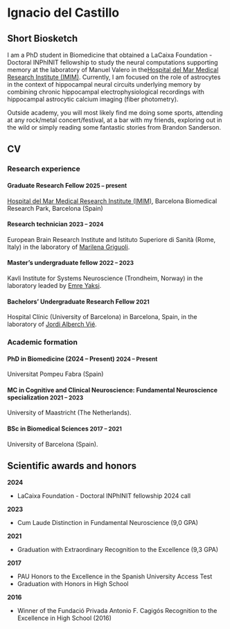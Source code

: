 # Ignacio del Castillo

## Short Biosketch

I am a PhD student in Biomedicine that obtained a LaCaixa Foundation - Doctoral INPhINIT fellowship to study the neural computations supporting memory at the laboratory of Manuel Valero in the[Hospital del Mar Medical Research Institute (IMIM)](https://www.imim.es/en_index.html). Currently, I am focused on the role of astrocytes in the context of hippocampal neural circuits underlying memory by combining chronic hippocampal electrophysiological recordings with hippocampal astrocytic calcium imaging (fiber photometry).

Outside academy, you will most likely find me doing some sports, attending at any rock/metal concert/festival, at a bar with my friends, exploring out in the wild or simply reading some fantastic stories from Brandon Sanderson.

## CV

### Research experience

#### Graduate Research Fellow **<font size = "2"> 2025 – present </font>**

[Hospital del Mar Medical Research Institute (IMIM)](https://www.imim.es/en_index.html), Barcelona Biomedical Research Park, Barcelona (Spain)

#### Research technician **<font size = "2">2023 – 2024</font>**

European Brain Research Institute and Istituto Superiore di Sanità (Rome, Italy) in the laboratory of [Marilena Griguoli](https://www.ebri.it/en/laboratories/microcircuiti-corticali-e-disordini-del-neurosviluppo/).

#### Master’s undergraduate fellow **<font size = "2">2022 – 2023</font>**

Kavli Institute for Systems Neuroscience (Trondheim, Norway) in the laboratory leaded by [Emre Yaksi](https://yaksilab.com).

#### Bachelors’ Undergraduate Research Fellow **<font size = "2">2021</font>**

Hospital Clínic (University of Barcelona) in Barcelona, Spain, in the laboratory of [Jordi Alberch Vié](https://www.clinicbarcelona.org/profesionales/jordi-alberch).

### Academic formation

#### PhD in Biomedicine (2024 – Present) **<font size = "2"> 2024 – Present </font>**

Universitat Pompeu Fabra (Spain)

#### MC in Cognitive and Clinical Neuroscience: Fundamental Neuroscience specialization **<font size = "2"> 2021 – 2023 </font>**

University of Maastricht (The Netherlands).

#### BSc in Biomedical Sciences **<font size = "2"> 2017 – 2021 </font>**

University of Barcelona (Spain).

## Scientific awards and honors

**2024**

- LaCaixa Foundation - Doctoral INPhINIT fellowship 2024 call

**2023**

- Cum Laude Distinction in Fundamental Neuroscience (9,0 GPA)

**2021**

- Graduation with Extraordinary Recognition to the Excellence (9,3 GPA)

**2017**

- PAU Honors to the Excellence in the Spanish University Access Test
- Graduation with Honors in High School

**2016**

- Winner of the Fundació Privada Antonio F. Cagigós Recognition to the Excellence in High School (2016)
